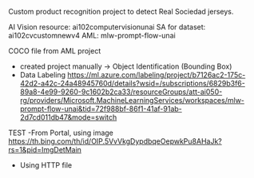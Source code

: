 Custom product recognition project to detect Real Sociedad jerseys.

AI Vision resource: ai102computervisionunai
SA for dataset: ai102cvcustomnewv4
AML: mlw-prompt-flow-unai

COCO file from AML project
- created project manually -> Object Identification (Bounding Box)
- Data Labeling https://ml.azure.com/labeling/project/b7126ac2-175c-42d2-a42c-24a48945760d/details?wsid=/subscriptions/6829b3f6-89a8-4e99-9260-9c1602b2ca33/resourceGroups/att-ai050-rg/providers/Microsoft.MachineLearningServices/workspaces/mlw-prompt-flow-unai&tid=72f988bf-86f1-41af-91ab-2d7cd011db47&mode=switch


TEST
-From Portal, using image https://th.bing.com/th/id/OIP.5VvVkgDypdbqeOepwkPu8AHaJk?rs=1&pid=ImgDetMain
- Using HTTP file 
